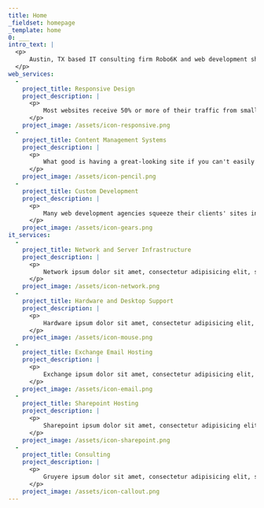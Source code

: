 ```yaml
---
title: Home
_fieldset: homepage
_template: home
0: ___
intro_text: |
  <p>
  	  Austin, TX based IT consulting firm Robo6K and web development shop Backbeat Web have joined forces! We call this partnership UnitTwo. Together we offer our clients a full suite of IT and web services.
  </p>
web_services:
  - 
    project_title: Responsive Design
    project_description: |
      <p>
      	  Most websites receive 50% or more of their traffic from small-screen devices like phones and tablets. Therefore, your site must look great and function perfectly on all types of devices. We use our expert design sense and knowledge of the latest techniques to make sure your customers receive an outstanding experience on large desktop monitors, laptops, iPhones, iPads, and all other devices.
      </p>
    project_image: /assets/icon-responsive.png
  - 
    project_title: Content Management Systems
    project_description: |
      <p>
      	  What good is having a great-looking site if you can't easily update the content? Keeping your content fresh is a must to keep potential customers coming back. Search engines such as Google rank your site higher when content is updated frequently. We build sites on easy-to-use CMS platforms such as WordPress, Craft, and Statamic, making updating and adding new pages, news, and blogs a breeze!
      </p>
    project_image: /assets/icon-pencil.png
  - 
    project_title: Custom Development
    project_description: |
      <p>
      	  Many web development agencies squeeze their clients' sites into one-size-fits-all, off-the-shelf themes or templates. We don't take shortcuts. All of our sites are custom designed and built - assuring our clients' sites are unique and reflect their message and brand.
      </p>
    project_image: /assets/icon-gears.png
it_services:
  - 
    project_title: Network and Server Infrastructure
    project_description: |
      <p>
      	  Network ipsum dolor sit amet, consectetur adipisicing elit, sed do eiusmod tempor incididunt ut labore et dolore magna aliqua. Ut enim ad minim veniam, quis nostrud exercitation ullamco laboris nisi ut aliquip ex ea commodo consequat. Duis aute irure dolor in reprehenderit in voluptate velit esse cillum dolore eu fugiat nulla pariatur. Excepteur sint occaecat cupidatat non proident, sunt in culpa qui officia deserunt mollit anim id est laborum.
      </p>
    project_image: /assets/icon-network.png
  - 
    project_title: Hardware and Desktop Support
    project_description: |
      <p>
      	  Hardware ipsum dolor sit amet, consectetur adipisicing elit, sed do eiusmod tempor incididunt ut labore et dolore magna aliqua. Ut enim ad minim veniam, quis nostrud exercitation ullamco laboris nisi ut aliquip ex ea commodo consequat. Duis aute irure dolor in reprehenderit in voluptate velit esse cillum dolore eu fugiat nulla pariatur. Excepteur sint occaecat cupidatat non proident, sunt in culpa qui officia deserunt mollit anim id est laborum.
      </p>
    project_image: /assets/icon-mouse.png
  - 
    project_title: Exchange Email Hosting
    project_description: |
      <p>
      	  Exchange ipsum dolor sit amet, consectetur adipisicing elit, sed do eiusmod tempor incididunt ut labore et dolore magna aliqua. Ut enim ad minim veniam, quis nostrud exercitation ullamco laboris nisi ut aliquip ex ea commodo consequat. Duis aute irure dolor in reprehenderit in voluptate velit esse cillum dolore eu fugiat nulla pariatur. Excepteur sint occaecat cupidatat non proident, sunt in culpa qui officia deserunt mollit anim id est laborum.
      </p>
    project_image: /assets/icon-email.png
  - 
    project_title: Sharepoint Hosting
    project_description: |
      <p>
      	  Sharepoint ipsum dolor sit amet, consectetur adipisicing elit, sed do eiusmod tempor incididunt ut labore et dolore magna aliqua. Ut enim ad minim veniam, quis nostrud exercitation ullamco laboris nisi ut aliquip ex ea commodo consequat. Duis aute irure dolor in reprehenderit in voluptate velit esse cillum dolore eu fugiat nulla pariatur. Excepteur sint occaecat cupidatat non proident, sunt in culpa qui officia deserunt mollit anim id est laborum.
      </p>
    project_image: /assets/icon-sharepoint.png
  - 
    project_title: Consulting
    project_description: |
      <p>
      	  Gruyere ipsum dolor sit amet, consectetur adipisicing elit, sed do eiusmod tempor incididunt ut labore et dolore magna aliqua. Ut enim ad minim veniam, quis nostrud exercitation ullamco laboris nisi ut aliquip ex ea commodo consequat. Duis aute irure dolor in reprehenderit in voluptate velit esse cillum dolore eu fugiat nulla pariatur. Excepteur sint occaecat cupidatat non proident, sunt in culpa qui officia deserunt mollit anim id est laborum.
      </p>
    project_image: /assets/icon-callout.png
---
```



